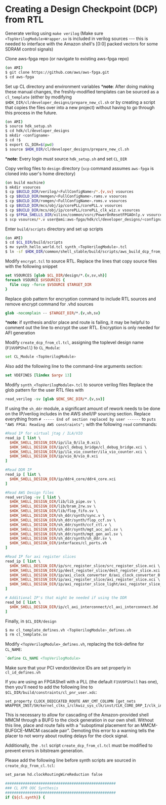 # Creating a Design Checkpoint (DCP) from RTL

Generate verilog using `make verilog`
(Make sure `<TopVerilogModule>Wrapper.sv` is included in verilog sources --- this is needed to interface with the Amazon shell's [0:0] packed vectors for some SDRAM control signals)

Clone aws-fpga repo (or navigate to existing aws-fpga repo)

```bash
(on AMI)
$ git clone https://github.com/aws/aws-fpga.git
$ cd aws-fpga
```

Set up CL directory and environment variables
\***note**: After doing making these manual changes, the freshly-modified templates can be sourced as a `cl_template`
(either by modifying `$HDK_DIR/cl/developer_designs/prepare_new_cl.sh` or by creating a script that copies the files over into a new project)
without having to go through this process in the future.

```bash
(on AMI)
$ source hdk_setup.sh
$ cd hdk/cl/developer_designs
$ mkdir <configname>
$ cd !$
$ export CL_DIR=$(pwd)
$ source $HDK_DIR/cl/developer_designs/prepare_new_cl.sh
```
\***note**: Every login must source `hdk_setup.sh` and set `CL_DIR`

Copy verilog files to `design` directory (`scp` command assumes `aws-fpga` is cloned into user's home directory)

```bash
(on build machine)
$ mkdir vsources
$ cp $BUILD_DIR/verilog/<FullConfigName>/*.{v,sv} vsources
$ cp $BUILD_DIR/memgen/<FullConfigName>.rams.v vsources
$ cp $BUILD_DIR/romgen/<FullConfigName>.roms.v vsources
$ cp $BUILD_DIR/mcs/obj/ip/corePLL/corePLL.v vsources
$ cp $BUILD_DIR/mcs/obj/ip/corePLL/corePLL_clk_wiz.v vsources
$ cp $FPGA_SHELLS_DIR/xilinx/common/vsrc/PowerOnResetFPGAOnly.v vsources
$ scp vsources/*.v user@ami:aws-fpga/hdk/cl/developer_designs/<configname>/design
```

Enter `build/scripts` directory and set up scripts

```bash
(on AMI)
$ cd $CL_DIR/build/scripts
$ mv synth_hello_world.tcl synth_<TopVerilogModule>.tcl
$ ln -sf $HDK_DIR/common/shell_stable/build/scripts/aws_build_dcp_from_cl.sh
```

Modify `encrypt.tcl` to source RTL. Replace the lines that copy source files with the following snippet

```tcl
set VSOURCES [glob $CL_DIR/design/*.{v,sv,vh}]
foreach VSOURCE $VSOURCES {
  file copy -force $VSOURCE $TARGET_DIR
}
```

Replace glob pattern for encryption command to include RTL sources and remove encrypt command for .vhd sources

```tcl
glob -nocomplain -- $TARGET_DIR/*.{v,vh,sv}
```

\***note**: if synthesis and/or place and route is failing, it may be helpful to comment out the line to encrypt the user RTL.
Encryption is only needed for AFI generation

Modify `create_dcp_from_cl.tcl`, assigning the toplevel design name (`F1VU9PShell`) to `CL_Module`:

```bash
set CL_Module <TopVerilogModule>
```

Also add the following line to the command-line arguments section:

```tcl
set VDEFINES [lindex $argv 13]
```

Modify `synth_<TopVerilogModule>.tcl` to source verilog files
Replace the glob pattern for the user RTL files with

```tcl
read_verilog -sv [glob $ENC_SRC_DIR/*.{v,sv}]
```

If using the `sh_ddr` module, a significant amount of rework needs to be done on the IP/verilog includes in the AWS shell/IP sourcing section.
Replace everything from `# ----- End of section replaced by user ------` to `puts "AWS FPGA: Reading AWS constraints";` with the following `read` commands:

```tcl
#Read IP for virtual jtag / ILA/VIO
read_ip [ list \
  $HDK_SHELL_DESIGN_DIR/ip/ila_0/ila_0.xci\
  $HDK_SHELL_DESIGN_DIR/ip/cl_debug_bridge/cl_debug_bridge.xci \
  $HDK_SHELL_DESIGN_DIR/ip/ila_vio_counter/ila_vio_counter.xci \
  $HDK_SHELL_DESIGN_DIR/ip/vio_0/vio_0.xci
]

#Read DDR IP
read_ip [ list \
  $HDK_SHELL_DESIGN_DIR/ip/ddr4_core/ddr4_core.xci
]

#Read AWS Design files
read_verilog -sv [ list \
  $HDK_SHELL_DESIGN_DIR/lib/lib_pipe.sv \
  $HDK_SHELL_DESIGN_DIR/lib/bram_2rw.sv \
  $HDK_SHELL_DESIGN_DIR/lib/flop_fifo.sv \
  $HDK_SHELL_DESIGN_DIR/sh_ddr/synth/sync.v \
  $HDK_SHELL_DESIGN_DIR/sh_ddr/synth/flop_ccf.sv \
  $HDK_SHELL_DESIGN_DIR/sh_ddr/synth/ccf_ctl.v \
  $HDK_SHELL_DESIGN_DIR/sh_ddr/synth/mgt_acc_axl.sv \
  $HDK_SHELL_DESIGN_DIR/sh_ddr/synth/mgt_gen_axl.sv \
  $HDK_SHELL_DESIGN_DIR/sh_ddr/synth/sh_ddr.sv \
  $HDK_SHELL_DESIGN_DIR/interfaces/cl_ports.vh
]

#Read IP for axi register slices
read_ip [ list \
  $HDK_SHELL_DESIGN_DIR/ip/src_register_slice/src_register_slice.xci \
  $HDK_SHELL_DESIGN_DIR/ip/dest_register_slice/dest_register_slice.xci \
  $HDK_SHELL_DESIGN_DIR/ip/axi_clock_converter_0/axi_clock_converter_0.xci \
  $HDK_SHELL_DESIGN_DIR/ip/axi_register_slice/axi_register_slice.xci \
  $HDK_SHELL_DESIGN_DIR/ip/axi_register_slice_light/axi_register_slice_light.xci
]

# Additional IP's that might be needed if using the DDR
read_bd [ list \
  $HDK_SHELL_DESIGN_DIR/ip/cl_axi_interconnect/cl_axi_interconnect.bd
]
```

Finally, in `$CL_DIR/design`

```bash
$ mv cl_template_defines.vh <TopVerilogModule>_defines.vh
$ rm cl_template.sv
```

Modify `<TopVerilogModule>_defines.vh`, replacing the tick-define for `CL_NAME`:

```verilog
`define CL_NAME <TopVerilogModule>
```

Make sure that your PCI vendor/device IDs are set properly in `cl_id_defines.vh`

If you are using an FPGAShell with a PLL (the default `F1VU9PShell` has one), then you'll need to add the following line to `$CL_DIR/build/constraints/cl_pnr_user.xdc`:

```
set_property CLOCK_DEDICATED_ROUTE ANY_CMT_COLUMN [get_nets WRAPPER_INST/SH/kernel_clks_i/clkwiz_sys_clk/inst/CLK_CORE_DRP_I/clk_inst/clk_out1]
```

This is necessary to allow for cascading of the Amazon-provided shell MMCM through a BUFG to the clock generation in our own shell.
Without this line, place and route fails with a "suboptimal placement for an MMCM-BUFGCE-MMCM cascade pair".
Demoting this error to a warning tells the placer to not worry about routing delays for the clock signal.

Additionally, the `.tcl` script `create_dcp_from_cl.tcl` must be modified to prevent errors in bitstream generation.

Please add the following line before synth scripts are sourced in `create_dcp_from_cl.tcl`:

```tcl
set_param hd.clockRoutingWireReduction false

##################################################
### CL XPR OOC Synthesis
##################################################
if {${cl.synth}} {
```
